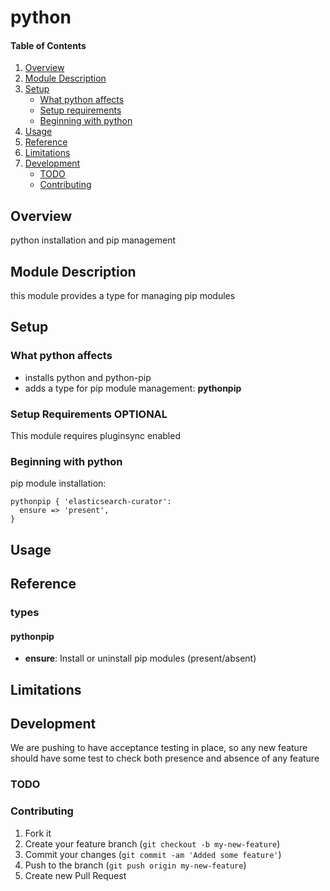 # python

#### Table of Contents

1. [Overview](#overview)
2. [Module Description](#module-description)
3. [Setup](#setup)
    * [What python affects](#what-python-affects)
    * [Setup requirements](#setup-requirements)
    * [Beginning with python](#beginning-with-python)
4. [Usage](#usage)
5. [Reference](#reference)
5. [Limitations](#limitations)
6. [Development](#development)
    * [TODO](#todo)
    * [Contributing](#contributing)

## Overview

python installation and pip management

## Module Description

this module provides a type for managing pip modules

## Setup

### What python affects

* installs python and python-pip
* adds a type for pip module management: **pythonpip**

### Setup Requirements **OPTIONAL**

This module requires pluginsync enabled

### Beginning with python

pip module installation:

```puppet
pythonpip { 'elasticsearch-curator':
  ensure => 'present',
}
```

## Usage

## Reference

### types

#### pythonpip

* **ensure**: Install or uninstall pip modules (present/absent)

## Limitations

## Development

We are pushing to have acceptance testing in place, so any new feature should
have some test to check both presence and absence of any feature

### TODO

### Contributing

1. Fork it
2. Create your feature branch (`git checkout -b my-new-feature`)
3. Commit your changes (`git commit -am 'Added some feature'`)
4. Push to the branch (`git push origin my-new-feature`)
5. Create new Pull Request
